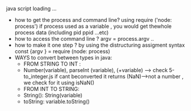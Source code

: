 java script 
loading ...
* how to get the process  and command line?
	using  require ('node: process')
	if process used as a variable , you would get thewhole process data (including pid ppid ...etc)
* how to access the command line ?
	 argv = process.argv .. 
* how to make it one step ?
	by using the distructuring assigment syntax
	const {argv } = require (node: process)
* WAYS to convert between types in java:
	* FROM STRING TO INT :
	-  Number(variable), parseInt (variable), (+variable) --> check 5-to_integer.js
			if cant beconverted it returns (NaN)-->not a number , we check for it using isNaN()
	* FROM INT TO STRING:
	- String(): String(variable)
	- toString: variable.toString()
